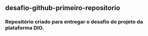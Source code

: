 ## desafio-github-primeiro-repositorio
### Repositório criado para entregar o desafio de projeto  da plataforma DIO.
